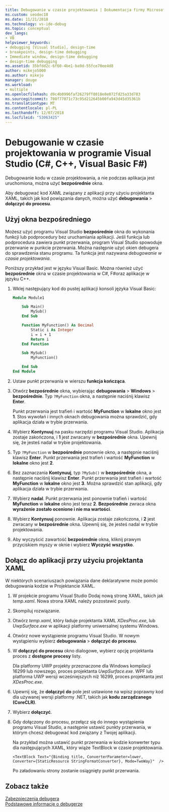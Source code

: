 ```yaml
---
title: Debugowanie w czasie projektowania | Dokumentacja firmy Microsoft
ms.custom: seodec18
ms.date: 11/21/2018
ms.technology: vs-ide-debug
ms.topic: conceptual
dev_langs:
- VB
helpviewer_keywords:
- debugging [Visual Studio], design-time
- breakpoints, design-time debugging
- Immediate window, design-time debugging
- design-time debugging
ms.assetid: 35bfdd2c-6f60-4be1-ba9d-55fce70ee4d8
author: mikejo5000
ms.author: mikejo
manager: douge
ms.workload:
- multiple
ms.openlocfilehash: d9c4b0996faf26279ff8018e0e072fd25a33d783
ms.sourcegitcommit: 708f77071c73c95d212645b00fa943d45d35361b
ms.translationtype: MT
ms.contentlocale: pl-PL
ms.lasthandoff: 12/07/2018
ms.locfileid: "53063425"
---
```

# <a name="debug-at-design-time-in-visual-studio-c-c-visual-basic-f"></a>Debugowanie w czasie projektowania w programie Visual Studio (C#, C++, Visual Basic F#)

Debugowanie kodu w czasie projektowania, a nie podczas aplikacja jest uruchomiona, można użyć **bezpośrednie** okna. 

Aby debugować kod XAML związany z aplikacji przy użyciu projektanta XAML, takich jak kod powiązania danych, można użyć **debugowania** > **dołączyć do procesu**.
  
## <a name="use-the-immediate-window"></a>Użyj okna bezpośredniego  

Możesz użyć programu Visual Studio **bezpośrednie** okna do wykonania funkcji lub podprocedury bez uruchamiania aplikacji. Jeśli funkcja lub podprocedura zawiera punkt przerwania, program Visual Studio spowoduje przerwanie w punkcie przerwania. Można następnie użyć okien debugera do sprawdzenia stanu programu. Ta funkcja jest nazywana *debugowanie w czasie projektowania*.  

Poniższy przykład jest w języku Visual Basic. Można również użyć **bezpośrednie** okna w czasie projektowania w C#, F#oraz aplikacje w języku C++.

1. Wklej następujący kod do pustej aplikacji konsoli języka Visual Basic:  
   
   ```vb  
   Module Module1
   
       Sub Main()
           MySub()
       End Sub
   
       Function MyFunction() As Decimal
           Static i As Integer
           i = i + 1
           Return i
       End Function
   
       Sub MySub()
           MyFunction()
   
       End Sub
   End Module
   ```  
   
1. Ustaw punkt przerwania w wierszu **funkcja kończąca**.  
   
1. Otwórz **bezpośrednie** okna, wybierając **debugowania** > **Windows** > **bezpośrednie**. Typ `?MyFunction` okna, a następnie naciśnij klawisz **Enter**.   
   
   Punkt przerwania jest trafień i wartość **MyFunction** w **lokalne** okno jest **1**. Stos wywołań i innych oknach debugowania można sprawdzić, gdy aplikacja działa w trybie przerwania. 
   
1. Wybierz **Kontynuuj** na pasku narzędzi programu Visual Studio. Aplikacja zostaje zakończona, i **1** jest zwracany w **bezpośrednie** okna. Upewnij się, że jesteś nadal w trybie projektowania.  
   
1. Typ `?MyFunction` w **bezpośrednie** ponownie okno, a następnie naciśnij klawisz **Enter**. Punkt przerwania jest trafień i wartość **MyFunction** w **lokalne** okno jest **2**. 
   
1. Bez zaznaczania **Kontynuuj**, typ `?MySub()` w **bezpośrednie** okna, a następnie naciśnij klawisz **Enter**. Punkt przerwania jest trafień i wartość **MyFunction** w **lokalne** okno jest **3**. Można sprawdzić stan aplikacji, gdy aplikacja działa w trybie przerwania. 
   
1. Wybierz **nadal**. Punkt przerwania jest ponownie trafień i wartość **MyFunction** w **lokalne** okno jest teraz **2**. **Bezpośrednie** zwraca okna **wyrażenie zostało ocenione i nie ma wartości**.
   
1. Wybierz **Kontynuuj** ponownie. Aplikacja zostaje zakończona, i **2** jest zwracany w **bezpośrednie** okna. Upewnij się, że jesteś nadal w trybie projektowania.
   
1. Aby wyczyścić zawartość **bezpośrednie** okna, kliknij prawym przyciskiem myszy w oknie i wybierz **Wyczyść wszystko**. 

## <a name="attach-to-an-app-from-the-xaml-designer"></a>Dołącz do aplikacji przy użyciu projektanta XAML

W niektórych scenariuszach powiązania dane deklaratywne może pomóc debugowania kodzie w Projektancie XAML.

1. W projekcie programu Visual Studio Dodaj nową stronę XAML, takich jak *temp.xaml*. Nowa strona XAML należy pozostawić pusty. 
   
1. Skompiluj rozwiązanie.
   
1. Otwórz *temp.xaml*, który ładuje projektanta XAML *XDesProc.exe*, lub *UwpSurface.exe* w aplikacji platformy uniwersalnej systemu Windows. 
   
1. Otwórz nowe wystąpienie programu Visual Studio. W nowym wystąpieniu wybierz **debugowania** > **dołączyć do procesu**. 
   
1. W **dołączyć do procesu** okno dialogowe, wybierz opcję projektanta proces z **dostępne procesy** listy.
   
   Dla platformy UWP projekty przeznaczone dla Windows kompilacji 16299 lub nowszego, proces projektanta *UwpSurface.exe*. WPF lub platforma UWP wersji wcześniejszych niż 16299, proces projektanta jest *XDesProc.exe*.
   
1. Upewnij się, że **dołączyć do** pole jest ustawione na wpisz poprawny kod dla używanej wersji platformy .NET, takich jak **kodu zarządzanego (CoreCLR)**. 
   
1. Wybierz **dołączyć**.
   
1. Gdy dołączony do procesu, przełącz się do innego wystąpienia programu Visual Studio, a następnie ustawić punkty przerwania, w którym chcesz debugować kod związany z Twojej aplikacji.
   
   Na przykład można ustawić punkt przerwania w kodzie konwerter typu dla następujących XAML, który wiąże TextBlock w czasie projektowania.
   
    ```xaml
    <TextBlock Text="{Binding title, ConverterParameter=lower, Converter={StaticResource StringFormatConverter}, Mode=TwoWay}"  />
    ```
   Po załadowaniu strony zostanie osiągnięty punkt przerwania.
  
## <a name="see-also"></a>Zobacz także  
 [Zabezpieczenia debugera](../debugger/debugger-security.md)   
 [Podstawowe informacje o debugerze](../debugger/getting-started-with-the-debugger.md)
